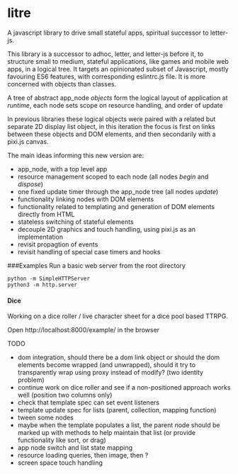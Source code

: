 # litre
A javascript library to drive small stateful apps, spiritual successor to letter-js. 

This library is a successor to adhoc, letter, and letter-js before it, to structure small to medium, stateful applications, like games and mobile web apps, in a logical tree. It targets an opinionated subset of Javascript, mostly favouring ES6 features, with corresponding eslintrc.js file. It is more concerned with objects than classes.

A tree of abstract app\_node _objects_ form the logical layout of application at _runtime_, each node sets scope on resource handling, and order of update 

In previous libraries these logical objects were paired with a related but separate 2D display list object, in this iteration the focus is first on links between these objects and DOM elements, and then secondarily with a pixi.js canvas.

The main ideas informing this new version are:

 * app\_node, with a top level app
 * resource management scoped to each node (all nodes _begin_ and _dispose_)
 * one fixed update timer through the app\_node tree (all nodes _update_)
 * functionality linking nodes with DOM elements
 * functionality related to templating and generation of DOM elements directly from HTML
 * stateless switching of stateful elements
 * decouple 2D graphics and touch handling, using pixi.js as an implementation
 * revisit propagtion of events
 * revisit handling of special case timers and hooks

###Examples
Run a basic web server from the root directory

	python -m SimpleHTTPServer
	python3 -m http.server


#### Dice
Working on a dice roller / live character sheet for a dice pool based TTRPG.

Open http://localhost:8000/example/ in the browser


TODO

 * dom integration, should there be a dom link object or should the dom elements become wrapped (and unwrapped), should it try to transparently wrap using proxy instead of modify? (two identity problem)
 * continue work on dice roller and see if a non-positioned approach works well (position two columns only)
 * check that template spec can set event listeners
 * template update spec for lists (parent, collection, mapping function)
 * tween some nodes
 * maybe when the template populates a list, the parent node should be marked up with methods to help maintain that list (or provide functionality like sort, or drag)
 * app node switch and list state mapping
 * resource loading queries, then image, then ?
 * screen space touch handling

